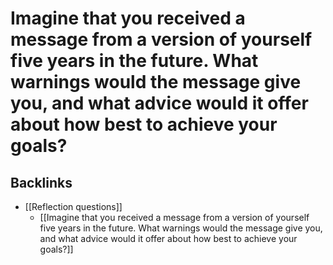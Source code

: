 # Imagine that you received a message from a version of yourself five years in the future. What warnings would the message give you, and what advice would it offer about how best to achieve your goals?
## Backlinks
* [[Reflection questions]]
	* [[Imagine that you received a message from a version of yourself five years in the future. What warnings would the message give you, and what advice would it offer about how best to achieve your goals?]]

<!-- #p1 -->

<!-- {BearID:043B684D-E8E9-43C0-AC58-9EED11DE4D8B-92666-0000AEB011F50A40} -->
